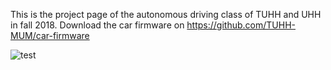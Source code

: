 This is the project page of the autonomous driving class of TUHH and UHH in fall 2018. 
Download the car firmware on https://github.com/TUHH-MUM/car-firmware

![test](tuhh-mum.github.io/pics/NATSK_547.jpg)
